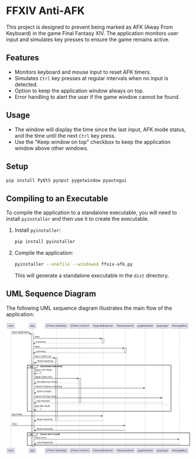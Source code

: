 # FFXIV Anti-AFK

This project is designed to prevent being marked as AFK (Away From Keyboard) in the game Final Fantasy XIV. The application monitors user input and simulates key presses to ensure the game remains active.

## Features

- Monitors keyboard and mouse input to reset AFK timers.
- Simulates `Ctrl` key presses at regular intervals when no input is detected.
- Option to keep the application window always on top.
- Error handling to alert the user if the game window cannot be found.

## Usage

- The window will display the time since the last input, AFK mode status, and the time until the next `Ctrl` key press.
- Use the "Keep window on top" checkbox to keep the application window above other windows.

## Setup

```
pip install PyQt5 pynput pygetwindow pyautogui
```

## Compiling to an Executable

To compile the application to a standalone executable, you will need to install `pyinstaller` and then use it to create the executable.

1. Install `pyinstaller`:
    ```bash
    pip install pyinstaller
    ```

2. Compile the application:
    ```bash
    pyinstaller --onefile --windowed ffxiv-afk.py
    ```

   This will generate a standalone executable in the `dist` directory.

## UML Sequence Diagram

The following UML sequence diagram illustrates the main flow of the application:

![UML Sequence Diagram](https://github.com/Brappp/FFXIV-AFK/blob/main/uml.jpeg)

